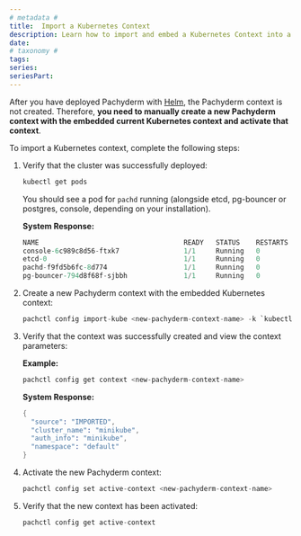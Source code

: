```yaml
---
# metadata # 
title:  Import a Kubernetes Context
description: Learn how to import and embed a Kubernetes Context into a Pachyderm context. 
date: 
# taxonomy #
tags: 
series:
seriesPart:
--- 
```


After you have deployed Pachyderm with [Helm](../helm-install/), the Pachyderm context is not created. Therefore, **you need to manually create a new Pachyderm context with
the embedded current Kubernetes context and activate that context**.

To import a Kubernetes context, complete the following steps:

1. Verify that the cluster was successfully deployed:

   ```s
   kubectl get pods
   ```

   You should see a pod for `pachd` running 
   (alongside etcd, pg-bouncer or postgres, console, depending on your installation). 

   **System Response:**

   ```s
   NAME                                    READY   STATUS    RESTARTS   AGE
   console-6c989c8d56-ftxk7                1/1     Running   0          3d18h
   etcd-0                                  1/1     Running   0          3d18h
   pachd-f9fd5b6fc-8d774                   1/1     Running   0          3d18h
   pg-bouncer-794d8f68f-sjbbh              1/1     Running   0          3d18h
   ```


1. Create a new Pachyderm context with the embedded Kubernetes context:

   ```s
   pachctl config import-kube <new-pachyderm-context-name> -k `kubectl config current-context`
   ```

1. Verify that the context was successfully created and view the context parameters:

   **Example:**

   ```s
   pachctl config get context <new-pachyderm-context-name>
   ```

   **System Response:**

   ```s
   {
     "source": "IMPORTED",
     "cluster_name": "minikube",
     "auth_info": "minikube",
     "namespace": "default"
   }
   ```

1. Activate the new Pachyderm context:

   ```s
   pachctl config set active-context <new-pachyderm-context-name>
   ```

1. Verify that the new context has been activated:

   ```s
   pachctl config get active-context
   ```
